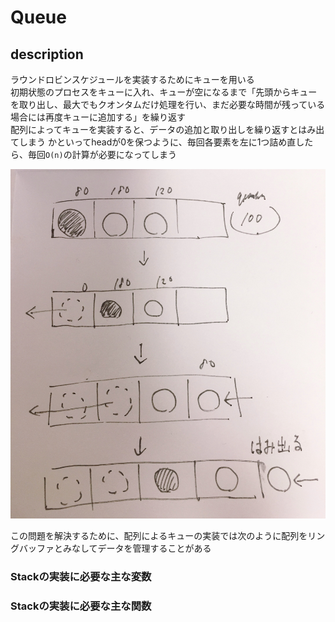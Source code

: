# Queue

## description

ラウンドロビンスケジュールを実装するためにキューを用いる  
初期状態のプロセスをキューに入れ、キューが空になるまで「先頭からキューを取り出し、最大でもクオンタムだけ処理を行い、まだ必要な時間が残っている場合には再度キューに追加する」を繰り返す  
配列によってキューを実装すると、データの追加と取り出しを繰り返すとはみ出てしまう
かといってheadが0を保つように、毎回各要素を左に1つ詰め直したら、毎回`O(n)`の計算が必要になってしまう

![配列での実装](image.jpg)  

この問題を解決するために、配列によるキューの実装では次のように配列をリングバッファとみなしてデータを管理することがある

### Stackの実装に必要な主な変数

### Stackの実装に必要な主な関数